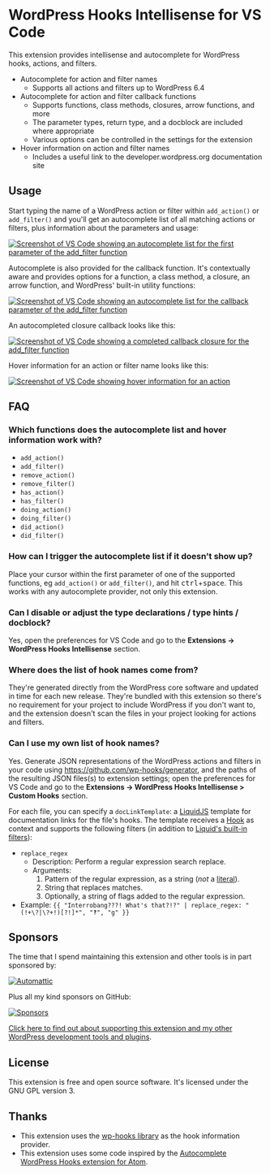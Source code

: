 # WordPress Hooks Intellisense for VS Code

This extension provides intellisense and autocomplete for WordPress hooks, actions, and filters.

* Autocomplete for action and filter names
  - Supports all actions and filters up to WordPress 6.4
* Autocomplete for action and filter callback functions
  - Supports functions, class methods, closures, arrow functions, and more
  - The parameter types, return type, and a docblock are included where appropriate
  - Various options can be controlled in the settings for the extension
* Hover information on action and filter names
  - Includes a useful link to the developer.wordpress.org documentation site


## Usage

Start typing the name of a WordPress action or filter within `add_action()` or `add_filter()` and you'll get an autocomplete list of all matching actions or filters, plus information about the parameters and usage:

[![Screenshot of VS Code showing an autocomplete list for the first parameter of the add_filter function](images/screenshot-1.png?v=0.3.0)](images/screenshot-1.png)

Autocomplete is also provided for the callback function. It's contextually aware and provides options for a function, a class method, a closure, an arrow function, and WordPress' built-in utility functions:

[![Screenshot of VS Code showing an autocomplete list for the callback parameter of the add_filter function](images/screenshot-2.png?v=0.3.0)](images/screenshot-2.png)

An autocompleted closure callback looks like this:

[![Screenshot of VS Code showing a completed callback closure for the add_filter function](images/screenshot-3.png?v=0.3.0)](images/screenshot-3.png)

Hover information for an action or filter name looks like this:

[![Screenshot of VS Code showing hover information for an action](images/screenshot-4.png?v=0.5.0)](images/screenshot-4.png)

## FAQ

### Which functions does the autocomplete list and hover information work with?

* `add_action()`
* `add_filter()`
* `remove_action()`
* `remove_filter()`
* `has_action()`
* `has_filter()`
* `doing_action()`
* `doing_filter()`
* `did_action()`
* `did_filter()`

### How can I trigger the autocomplete list if it doesn't show up?

Place your cursor within the first parameter of one of the supported functions, eg `add_action()` or `add_filter()`, and hit <kbd>ctrl</kbd>+<kbd>space</kbd>. This works with any autocomplete provider, not only this extension.

### Can I disable or adjust the type declarations / type hints / docblock?

Yes, open the preferences for VS Code and go to the **Extensions -> WordPress Hooks Intellisense** section.

### Where does the list of hook names come from?

They're generated directly from the WordPress core software and updated in time for each new release. They're bundled with this extension so there's no requirement for your project to include WordPress if you don't want to, and the extension doesn't scan the files in your project looking for actions and filters.


### Can I use my own list of hook names?

Yes. Generate JSON representations of the WordPress actions and filters in your code using https://github.com/wp-hooks/generator, and the paths of the resulting JSON files(s) to extension settings; open the preferences for VS Code and go to the **Extensions -> WordPress Hooks Intellisense > Custom Hooks** section.

For each file, you can specify a `docLinkTemplate`: a [LiquidJS](https://liquidjs.com/tutorials/intro-to-liquid.html) template for documentation links for the file's hooks. The template receives a [Hook](https://github.com/wp-hooks/generator/blob/master/interface/index.d.ts#L30) as context and supports the following filters (in addition to [Liquid's built-in filters](https://liquidjs.com/filters/overview.html)):

* `replace_regex`
  * Description: Perform a regular expression search replace.
  * Arguments:
    1. Pattern of the regular expression, as a string (*not* a [literal](https://developer.mozilla.org/en-US/docs/Web/JavaScript/Reference/Global_Objects/RegExp#literal_notation_and_constructor)).
    2. String that replaces matches.
    3. Optionally, a string of flags added to the regular expression.
 * Example: `{{ "Interrobang???! What's that?!?" | replace_regex: "(!+\?|\?+!)[?!]*", "‽", "g" }}`


## Sponsors

The time that I spend maintaining this extension and other tools is in part sponsored by:

[![Automattic](images/gh/automattic.png)](https://automattic.com)

Plus all my kind sponsors on GitHub:

[![Sponsors](images/gh/everyone.png)](https://github.com/sponsors/johnbillion)

[Click here to find out about supporting this extension and my other WordPress development tools and plugins](https://github.com/sponsors/johnbillion).

## License

This extension is free and open source software. It's licensed under the GNU GPL version 3.

## Thanks

* This extension uses the [wp-hooks library](https://github.com/wp-hooks/wordpress-core) as the hook information provider.
* This extension uses some code inspired by the [Autocomplete WordPress Hooks extension for Atom](https://github.com/joehoyle/atom-autocomplete-wordpress-hooks).

